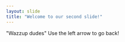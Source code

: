 ```yaml
---
layout: slide
title: "Welcome to our second slide!"
---
```

"Wazzup dudes"
Use the left arrow to go back!
